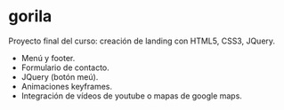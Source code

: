 # gorila
Proyecto final del curso: creación de landing con HTML5, CSS3, JQuery.
- Menú y footer.
- Formulario de contacto.
- JQuery (botón meú).
- Animaciones keyframes.
- Integración de vídeos de youtube o mapas de google maps.


